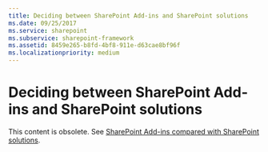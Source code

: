```yaml
---
title: Deciding between SharePoint Add-ins and SharePoint solutions
ms.date: 09/25/2017
ms.service: sharepoint
ms.subservice: sharepoint-framework
ms.assetid: 8459e265-b8fd-4bf8-911e-d63cae8bf96f
ms.localizationpriority: medium
---
```



# Deciding between SharePoint Add-ins and SharePoint solutions

This content is obsolete. See  [SharePoint Add-ins compared with SharePoint solutions](sharepoint-add-ins-compared-with-sharepoint-solutions.md). 

